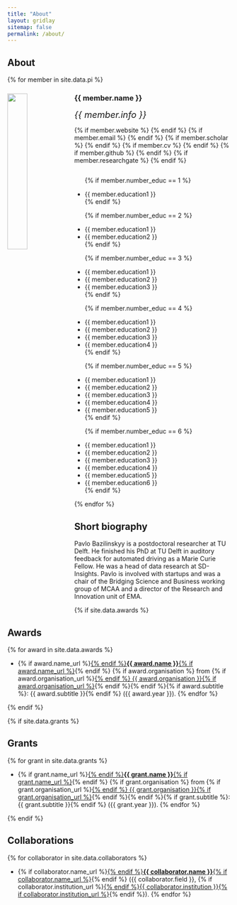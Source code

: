 ```yaml
---
title: "About"
layout: gridlay
sitemap: false
permalink: /about/
---
```


## About 


{% for member in site.data.pi %}

<div class="row">
  <img src="{{ site.url }}{{ site.baseurl }}/images/team/{{ member.photo-large }}" class="img-responsive" width="30%" style="float: left" />
  <h3>{{ member.name }}</h3>
  <i style="font-size:20px">{{ member.info }}</i><br>

  {% if member.website %}<a href="{{ member.website }}" target="_blank"><i class="fa fa-home fa-3x"></i></a> {% endif %}
  {% if member.email %}<a href="mailto:{{ member.email }}" target="_blank"><i class="fa fa-envelope-square fa-3x"></i></a> {% endif %}
  {% if member.scholar %} <a href="{{ member.scholar }}" target="_blank"><i class="ai ai-google-scholar-square ai-3x"></i></a> {% endif %}
  {% if member.cv %} <a href="{{ member.cv }}" target="_blank"><i class="ai ai-cv-square ai-3x"></i></a> {% endif %}
  {% if member.github %} <a href="{{ member.github }}" target="_blank"><i class="fa fa-github-square fa-3x"></i></a> {% endif %}
  {% if member.researchgate %} <a href="{{ member.researchgate }}" target="_blank"><i class="ai ai-researchgate-square ai-3x"></i></a> {% endif %}
  <ul style="overflow: hidden">

  {% if member.number_educ == 1 %}
  <li> {{ member.education1 }} </li>
  {% endif %}

  {% if member.number_educ == 2 %}
  <li> {{ member.education1 }} </li>
  <li> {{ member.education2 }} </li>
  {% endif %}

  {% if member.number_educ == 3 %}
  <li> {{ member.education1 }} </li>
  <li> {{ member.education2 }} </li>
  <li> {{ member.education3 }} </li>
  {% endif %}

  {% if member.number_educ == 4 %}
  <li> {{ member.education1 }} </li>
  <li> {{ member.education2 }} </li>
  <li> {{ member.education3 }} </li>
  <li> {{ member.education4 }} </li>
  {% endif %}

  {% if member.number_educ == 5 %}
  <li> {{ member.education1 }} </li>
  <li> {{ member.education2 }} </li>
  <li> {{ member.education3 }} </li>
  <li> {{ member.education4 }} </li>
  <li> {{ member.education5 }} </li>
  {% endif %}

  {% if member.number_educ == 6 %}
  <li> {{ member.education1 }} </li>
  <li> {{ member.education2 }} </li>
  <li> {{ member.education3 }} </li>
  <li> {{ member.education4 }} </li>
  <li> {{ member.education5 }} </li>
  <li> {{ member.education6 }} </li>
  {% endif %}

  </ul>
</div>

{% endfor %}

## Short biography

Pavlo Bazilinskyy is a postdoctoral researcher at TU Delft. He finished his PhD at TU Delft in auditory feedback for automated driving as a Marie Curie Fellow. He was a head of data research at SD-Insights. Pavlo is involved with startups and was a chair of the Bridging Science and Business working group of MCAA and a director of the Research and Innovation unit of EMA.

{% if site.data.awards %}
## Awards

{% for award in site.data.awards %}
* {% if award.name_url %}<a href="{{ award.name_url }}" target="_blank">{% endif %}<strong>{{ award.name }}</strong>{% if award.name_url %}</a>{% endif %} {% if award.organisation %} from {% if award.organisation_url %}<a href="{{ award.organisation_url }}" target="_blank">{% endif %} {{ award.organisation }}{% if award.organisation_url %}</a>{% endif %}{% endif %}{% if award.subtitle %}: {{ award.subtitle }}{% endif %} ({{ award.year }}).
{% endfor %}

{% endif %}

{% if site.data.grants %}
## Grants

{% for grant in site.data.grants %}
* {% if grant.name_url %}<a href="{{ grant.name_url }}" target="_blank">{% endif %}<strong>{{ grant.name }}</strong>{% if grant.name_url %}</a>{% endif %} {% if grant.organisation %} from {% if grant.organisation_url %}<a href="{{ grant.organisation_url }}" target="_blank">{% endif %} {{ grant.organisation }}{% if grant.organisation_url %}</a>{% endif %}{% endif %}{% if grant.subtitle %}: {{ grant.subtitle }}{% endif %} ({{ grant.year }}).
{% endfor %}

{% endif %}

## Collaborations

{% for collaborator in site.data.collaborators %}
* {% if collaborator.name_url %}<a href="{{ collaborator.name_url }}" target="_blank">{% endif %}<strong>{{ collaborator.name }}</strong>{% if collaborator.name_url %}</a>{% endif %} ({{ collaborator.field }}, {% if collaborator.institution_url %}<a href="{{ collaborator.institution_url }}" target="_blank">{% endif %}{{ collaborator.institution }}{% if collaborator.institution_url %}</a>{% endif %}).
{% endfor %}


